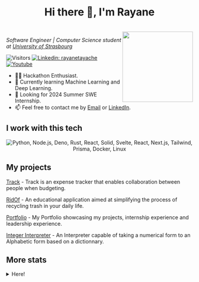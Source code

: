 <!-- ### Hi there 👋 -->
<h1 align="center">Hi there 👋, I'm Rayane</h1>
</br>
<a href="https://rayanetayache.me" target="_blank">
<img align="right" src=https://user-images.githubusercontent.com/82381064/195995334-3908b390-c506-41f4-91e3-40d6c8d868ac.png style="object-fit: cover; height: 190px; float: right">
</a>
<p>
 <em> Software Engineer | Computer Science student at <a href="https://www.unistra.fr/etudes/decouvrir-nos-formations/par-type-de-diplomes/licence/licence/cursus/ME6?cHash=a68bd2a50c4b50c72f0ed84044e7f562#data-rof-tab-cours">University of Strasbourg</a> </em>
</p>

![Visitors](https://visitor-badge.laobi.icu/badge?page_id=Rayane-T.Rayane-T)
[![Linkedin: rayanetayache](https://img.shields.io/badge/-Rayane%20Tayache-blue?style=flat&logo=Linkedin&logoColor=white&link=https://www.linkedin.com/in/rayanetayache/)](https://www.linkedin.com/in/rayanetayache/)
[![Youtube](https://img.shields.io/youtube/channel/subscribers/UCQTKc_W-IlYIC68avqMuSXA?style=social)](https://www.youtube.com/channel/UCQTKc_W-IlYIC68avqMuSXA)

- 👨‍💻 Hackathon Enthusiast.
- 🌱 Currently learning Machine Learning and Deep Learning.
- 🔎 Looking for 2024 Summer SWE Internship.
- 📫 Feel free to contact me by [Email](mailto:pro.tayacherayane@gmail.com) or [LinkedIn](https://www.linkedin.com/in/rayanetayache/).
 
 
<h2>I work with this tech</h2>
<p align="center">
 <img src="https://skillicons.dev/icons?i=python,pytorch,c,cpp,javascript,react,nodejs,expressjs,mongodb,tailwindcss,docker,linux" alt="Python, Node.js, Deno, Rust, React, Solid, Svelte, React, Next.js, Tailwind, Prisma, Docker, Linux" />
</p>

## My projects

[Track](https://github.com/Rayane-T/Track) - Track is an expense tracker that enables collaboration between people when budgeting.

[RidOf](https://github.com/Rayane-T/RidOf_UI) - An educational application aimed at simplifying the process of recycling trash in your daily life.

[Portfolio](https://www.rayanetayache.me) - My Portfolio showcasing my projects, internship experience and leadership experience.

[Integer Interpreter](https://github.com/Rayane-T/Integer-Interpreter) - An Interpreter capable of taking a numerical form to an Alphabetic form based on a dictionnary.


## More stats
<details>
<summary>
Here!
</summary>
<!--START_SECTION:waka-->

```txt
Python     9 hrs 48 mins   ███████████████████▓░░░░░   78.63 %
Markdown   2 hrs 37 mins   █████▒░░░░░░░░░░░░░░░░░░░   21.02 %
JSON       1 min           ░░░░░░░░░░░░░░░░░░░░░░░░░   00.22 %
Other      1 min           ░░░░░░░░░░░░░░░░░░░░░░░░░   00.14 %
```

<!--END_SECTION:waka-->
</details>
